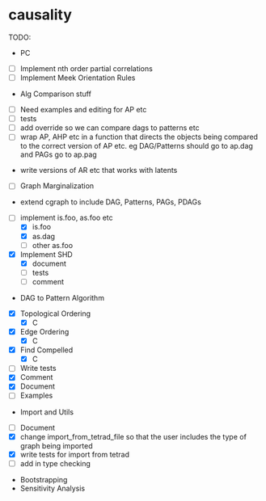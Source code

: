 # causality

TODO:
* PC
- [ ] Implement nth order partial correlations
- [ ] Implement Meek Orientation Rules
* Alg Comparison stuff
- [ ] Need examples and editing for AP etc
- [ ] tests
- [ ] add override so we can compare dags to patterns etc
- [ ] wrap AP, AHP etc in a function that directs the objects being compared to the correct version of AP etc. eg DAG/Patterns should go to ap.dag and PAGs go to ap.pag
* write versions of AR etc that works with latents
- [ ]  Graph Marginalization 
* extend cgraph to include DAG, Patterns, PAGs, PDAGs
- [ ] implement is.foo, as.foo etc
  - [X] is.foo
  - [X] as.dag
  - [ ] other as.foo
- [X] Implement SHD
  - [X] document
  - [ ] tests
  - [ ] comment
* DAG to Pattern Algorithm
- [X] Topological Ordering
  - [X] C
- [X] Edge Ordering
  - [X] C
- [X] Find Compelled
  - [X] C
- [ ] Write tests
- [X] Comment
- [X] Document
- [ ] Examples
* Import and Utils
- [ ] Document
- [X] change import_from_tetrad_file so that the user includes the type of graph being imported
- [X] write tests for import from tetrad
- [ ] add in type checking
* Bootstrapping
* Sensitivity Analysis
